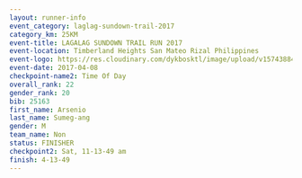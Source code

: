 ```yaml
---
layout: runner-info 
event_category: laglag-sundown-trail-2017 
category_km: 25KM 
event-title: LAGALAG SUNDOWN TRAIL RUN 2017 
event-location: Timberland Heights San Mateo Rizal Philippines 
event-logo: https://res.cloudinary.com/dykbosktl/image/upload/v1574388429/Logo/Lagalag-Sundown-Trail-Run-2017-fb_g5qodp.jpg 
event-date: 2017-04-08 
checkpoint-name2: Time Of Day 
overall_rank: 22
gender_rank: 20
bib: 25163
first_name: Arsenio
last_name: Sumeg-ang
gender: M
team_name: Non
status: FINISHER
checkpoint2: Sat, 11-13-49 am
finish: 4-13-49
---
```


